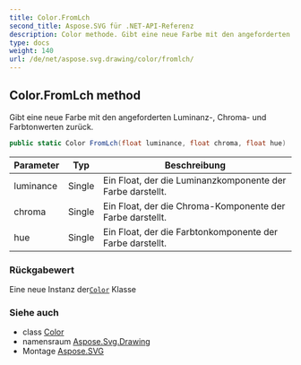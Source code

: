 ```yaml
---
title: Color.FromLch
second_title: Aspose.SVG für .NET-API-Referenz
description: Color methode. Gibt eine neue Farbe mit den angeforderten Luminanz Chroma und Farbtonwerten zurück.
type: docs
weight: 140
url: /de/net/aspose.svg.drawing/color/fromlch/
---
```

## Color.FromLch method

Gibt eine neue Farbe mit den angeforderten Luminanz-, Chroma- und Farbtonwerten zurück.

```csharp
public static Color FromLch(float luminance, float chroma, float hue)
```

| Parameter | Typ | Beschreibung |
| --- | --- | --- |
| luminance | Single | Ein Float, der die Luminanzkomponente der Farbe darstellt. |
| chroma | Single | Ein Float, der die Chroma-Komponente der Farbe darstellt. |
| hue | Single | Ein Float, der die Farbtonkomponente der Farbe darstellt. |

### Rückgabewert

Eine neue Instanz der[`Color`](../) Klasse

### Siehe auch

* class [Color](../)
* namensraum [Aspose.Svg.Drawing](../../color/)
* Montage [Aspose.SVG](../../../)


